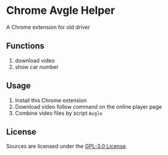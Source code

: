 # Chrome Avgle Helper

A Chrome extension for old driver

## Functions

1. download video
2. show car number

## Usage

1. Install this Chrome extension
2. Download video follow command on the online player page
3. Combine video files by script `Avgle`

## License

Sources are licensed under the [GPL-3.0 License](LICENSE).
